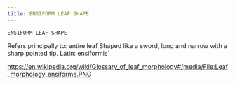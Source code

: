 ```yaml
---
title: ENSIFORM LEAF SHAPE
---
```

`ENSIFORM LEAF SHAPE`

Refers principally to: entire leaf
Shaped like a sword, long and narrow with a sharp pointed tip.
Latin: ensiformis`

https://en.wikipedia.org/wiki/Glossary_of_leaf_morphology#/media/File:Leaf_morphology_ensiforme.PNG